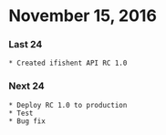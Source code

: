 # November 15, 2016

### Last 24 
    * Created ifishent API RC 1.0
### Next 24    
    * Deploy RC 1.0 to production
    * Test
    * Bug fix